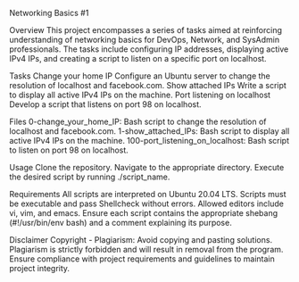 Networking Basics #1

Overview
This project encompasses a series of tasks aimed at reinforcing understanding of networking basics for DevOps, Network, and SysAdmin professionals. The tasks include configuring IP addresses, displaying active IPv4 IPs, and creating a script to listen on a specific port on localhost.



Tasks
Change your home IP
Configure an Ubuntu server to change the resolution of localhost and facebook.com.
Show attached IPs
Write a script to display all active IPv4 IPs on the machine.
Port listening on localhost
Develop a script that listens on port 98 on localhost.


Files
0-change_your_home_IP: Bash script to change the resolution of localhost and facebook.com.
1-show_attached_IPs: Bash script to display all active IPv4 IPs on the machine.
100-port_listening_on_localhost: Bash script to listen on port 98 on localhost.


Usage
Clone the repository.
Navigate to the appropriate directory.
Execute the desired script by running ./script_name.


Requirements
All scripts are interpreted on Ubuntu 20.04 LTS.
Scripts must be executable and pass Shellcheck without errors.
Allowed editors include vi, vim, and emacs.
Ensure each script contains the appropriate shebang (#!/usr/bin/env bash) and a comment explaining its purpose.


Disclaimer
Copyright - Plagiarism: Avoid copying and pasting solutions. Plagiarism is strictly forbidden and will result in removal from the program.
Ensure compliance with project requirements and guidelines to maintain project integrity.

